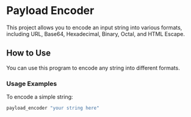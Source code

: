 # Payload Encoder

This project allows you to encode an input string into various formats, including URL, Base64, Hexadecimal, Binary, Octal, and HTML Escape.

## How to Use

You can use this program to encode any string into different formats.

### Usage Examples

To encode a simple string:

```bash
payload_encoder "your string here"

